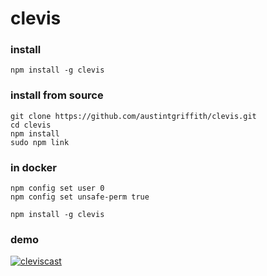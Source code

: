# clevis

### install
```
npm install -g clevis
```

### install from source
```
git clone https://github.com/austintgriffith/clevis.git
cd clevis
npm install
sudo npm link
```


### in docker
```
npm config set user 0
npm config set unsafe-perm true
```

```
npm install -g clevis
```


### demo

[![cleviscast](http://s3.amazonaws.com/atgpub/clevispreview2.png)](http://s3.amazonaws.com/atgpub/clevis.mp4)



